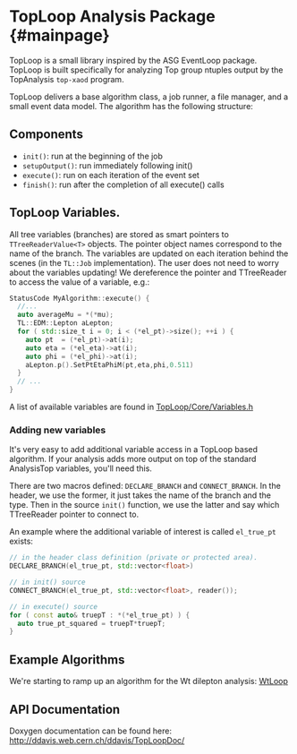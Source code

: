 TopLoop Analysis Package      {#mainpage}
========================

TopLoop is a small library inspired by the ASG EventLoop
package. TopLoop is built specifically for analyzing Top group ntuples
output by the TopAnalysis `top-xaod` program.

TopLoop delivers a base algorithm class, a job runner, a file manager,
and a small event data model. The algorithm has the following
structure:

## Components

- `init()`: run at the beginning of the job
- `setupOutput()`: run immediately following init()
- `execute()`: run on each iteration of the event set
- `finish()`: run after the completion of all execute() calls

## TopLoop Variables.

All tree variables (branches) are stored as smart pointers to
`TTreeReaderValue<T>` objects. The pointer object names correspond to
the name of the branch. The variables are updated on each iteration
behind the scenes (in the `TL::Job` implementation). The user does not
need to worry about the variables updating! We dereference the pointer
and TTreeReader to access the value of a variable, e.g.:

```cpp
StatusCode MyAlgorithm::execute() {
  //...
  auto averageMu = *(*mu);
  TL::EDM::Lepton aLepton;
  for ( std::size_t i = 0; i < (*el_pt)->size(); ++i ) {
    auto pt  = (*el_pt)->at(i);
    auto eta = (*el_eta)->at(i);
    auto phi = (*el_phi)->at(i);
    aLepton.p().SetPtEtaPhiM(pt,eta,phi,0.511)
  }
  // ...
}
```

A list of available variables are found in
[TopLoop/Core/Variables.h](https://gitlab.cern.ch/atlas-aida/TopLoop/blob/master/TopLoop/Core/Variables.h)

### Adding new variables

It's very easy to add additional variable access in a TopLoop based
algorithm. If your analysis adds more output on top of the standard
AnalysisTop variables, you'll need this.

There are two macros defined: `DECLARE_BRANCH` and
`CONNECT_BRANCH`. In the header, we use the former, it just takes the
name of the branch and the type. Then in the source `init()` function,
we use the latter and say which TTreeReader pointer to connect to.

An example where the additional variable of interest is called
`el_true_pt` exists:

```cpp
// in the header class definition (private or protected area).
DECLARE_BRANCH(el_true_pt, std::vector<float>)
```


```cpp
// in init() source
CONNECT_BRANCH(el_true_pt, std::vector<float>, reader());
```


```cpp
// in execute() source
for ( const auto& truepT : *(*el_true_pt) ) {
  auto true_pt_squared = truepT*truepT;
}
```

## Example Algorithms

We're starting to ramp up an algorithm for the Wt dilepton analysis:
[WtLoop](http://gitlab.cern.ch/atlas-aida/WtLoop)

## API Documentation

Doxygen documentation can be found here: http://ddavis.web.cern.ch/ddavis/TopLoopDoc/
